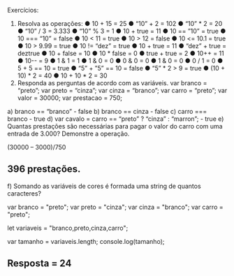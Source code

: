Exercícios:

1.	Resolva as operações:
●	10 + 15 = 25
●	“10” + 2 = 102
●	“10” * 2 = 20
●	“10” / 3 = 3.333
●	“10” % 3 = 1
●	10 + true = 11
●	10 == ”10” = true
●	10 === “10” =  false
●	10 < 11 = true
●	10 > 12 = false
●	10 <= 10.1 = true
●	10 > 9.99 = true
●	10 != “dez” = true
●	10 + true = 11
●	“dez” + true = deztrue
●	10 + false = 10
●	10 * false = 0 
●	true + true = 2
●	10++ = 11
●	10-- = 9
●	1 & 1 = 1
●	1 & 0 = 0
●	0 & 0 = 0
●	1 & 0 = 0
●	0 / 1 = 0
●	5 + 5 == 10 = true
●	“5” + ”5” == 10 = false
●	“5” * 2 > 9 = true
●	(10 + 10) * 2 = 40 
●	10 + 10 * 2 = 30
2.	Responda as perguntas de acordo com as variáveis. var branco = “preto”;
var preto = “cinza”; var cinza = “branco”; var carro = “preto”; var valor = 30000; var prestacao = 750;
 
a)	branco == “branco” - false
b)	branco == cinza - false
c)	carro === branco - true
d)	var cavalo = carro == “preto” ? “cinza” : “marron”;  - true 
e)	Quantas prestações são necessárias para pagar o valor do carro com uma entrada de 3.000? Demonstre a operação.

(30000 – 3000)/750 
## 396 prestações. 

f)	Somando as variáveis de cores é formada uma string de quantos caracteres?


var branco = "preto";
var preto = "cinza";
var cinza = "branco"; 
var carro = "preto";

let variaveis = "branco,preto,cinza,carro";

var tamanho = variaveis.length;
console.log(tamanho);

## Resposta = 24
